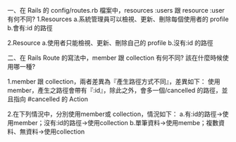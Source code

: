 一、在 Rails 的 config/routes.rb 檔案中，resources :users 跟 resource :user 有何不同?
1.Resources
    a.系統管理員可以檢視、更新、刪除每個使用者的 profile
    b.會有:id 的路徑

2.Resource
   a.使用者只能檢視、更新、刪除自己的 profile
   b.沒有:id 的路徑



二、在 Rails Route 的寫法中，member 跟 collection 有何不同? 該在什麼時候使用哪一種?

1.member 跟 collection，兩者差異為『產生路徑方式不同』，差異如下：
   使用member，產生之路徑會帶有『:id』，除此之外，會多一個/cancelled 的路徑，並且指向 #cancelled 的 Action

2.在下列情況中，分別使用member或 collection，情況如下：
  a.有:id的路徑→使用member；沒有:id的路徑→使用collection
  b.單筆資料→使用membe；複數資料、無資料→使用collection

